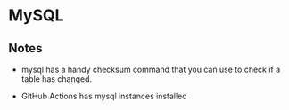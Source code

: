 # MySQL

## Notes

- mysql has a handy checksum command that you can use to check if a table has changed.

- GitHub Actions has mysql instances installed
